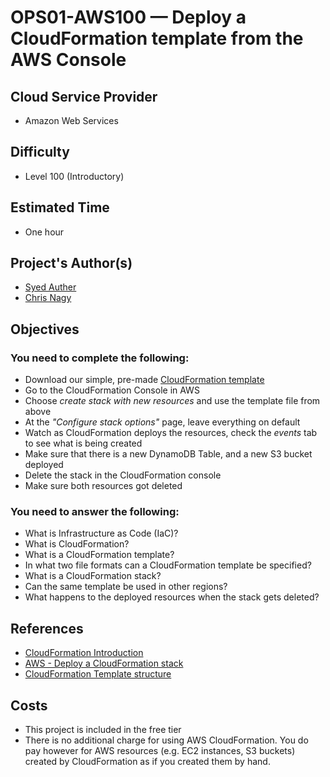 # OPS01-AWS100 — Deploy a CloudFormation template from the AWS Console

## Cloud Service Provider

- Amazon Web Services

## Difficulty

- Level 100 (Introductory)

## Estimated Time
- One hour

## Project's Author(s)
- [Syed Auther](https://twitter.com/syedauther)
- [Chris Nagy](https://twitter.com/chris_the_nagy)

## Objectives

### You need to complete the following:

- Download our simple, pre-made [CloudFormation template](./OPS01-AWS100-CFTEMPLATE.yaml?raw=true)
- Go to the CloudFormation Console in AWS
- Choose _create stack with new resources_ and use the template file from above
- At the _"Configure stack options"_ page, leave everything on default
- Watch as CloudFormation deploys the resources, check the _events_ tab to see what is being created
- Make sure that there is a new DynamoDB Table, and a new S3 bucket deployed
- Delete the stack in the CloudFormation console
- Make sure both resources got deleted

### You need to answer the following: 

- What is Infrastructure as Code (IaC)?
- What is CloudFormation? 
- What is a CloudFormation template?
- In what two file formats can a CloudFormation template be specified?
- What is a CloudFormation stack?
- Can the same template be used in other regions?
- What happens to the deployed resources when the stack gets deleted?

## References

- [CloudFormation Introduction](https://www.youtube.com/watch?v=GeERpAAKCsQ&list=PLBfufR7vyJJ6FhBhJJSaMkI-m2wyoPy-G&index=200)
- [AWS - Deploy a CloudFormation stack](https://docs.aws.amazon.com/AWSCloudFormation/latest/UserGuide/GettingStarted.Walkthrough.html#GettingStarted.Walkthrough.createstack)
- [CloudFormation Template structure](https://www.youtube.com/watch?v=NhQhltDp1o4&list=PLBfufR7vyJJ6FhBhJJSaMkI-m2wyoPy-G&index=202)

## Costs
- This project is included in the free tier
- There is no additional charge for using AWS CloudFormation. You do pay however for AWS resources (e.g. EC2 instances, S3 buckets) created by CloudFormation as if you created them by hand.